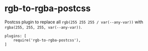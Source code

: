 # rgb-to-rgba-postcss

Postcss plugin to replace all `rgb(255 255 255 / var(--any-var))` with `rgba(255, 255, 255, var(--any-var))`.

```
plugins: [
    require('rgb-to-rgba-postcss'),
]
```
